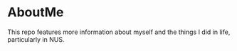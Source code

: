 # AboutMe

This repo features more information about myself and the things I did in life, particularly in NUS.
